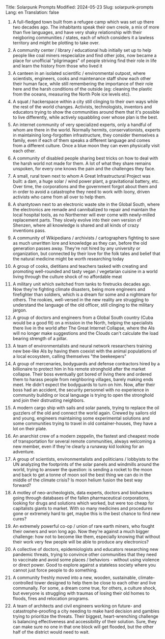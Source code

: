 Title: Solarpunk Prompts
Modified: 2024-05-23
Slug: solarpunk-prompts
Lang: en
Translation: false

<style> li { padding-bottom: 0.5em; }</style>

1. A full-fledged town built from a refugee camp which was set up there two decades ago. The inhabitants speak their own creole, a mix of more than five languages, and have very shaky relationship with their neigboring communities / states, each of which considers it a lawless territory and might be plotting to take over.
2. A community center / library / educational hub initially set up to help people like coal miners respecialize and find other jobs, now became a place for unofficial "pilgrimages" of people striving find their role in life and learn the history from those who lived it
3. A canteen in an isolated scientific / environmental outpost, where scientists, engineers, cooks and maintenance staff show each other their human face, while still remembering the importance of their role here and the harsh conditions of the outside (eg: cleaning the plastic from the oceans, measuring the North Pole ice levels etc).
4. A squat / hackerspace within a city still clinging to their own ways while the rest of the world changes. Activists, technologists, inventors and educators trying to show the communities around them that it's possible to live differently, while actively squabbling over whose plan is the best.
5. An internet community of very specialized experts, only a handful of whom are there in the world. Normally hermits, conservationists, experts in maintaining long-forgotten infrastructure, they consider themselves a family, even if each of them speaks a different language and comes from a different culture. Once a blue moon they can even physically visit each other.
6. A community of disabled people sharing best tricks on how to deal with the harsh world not made for them. A lot of what they share remains unspoken, for every one knows the pain and the challenges they face.
7. A small, rural town next to whom A Great Infrastructural Project was built: a dam, a huge solar / wind power plant, a gravitational battery, etc. Over time, the corporations and the government forgot about them and in order to avoid a catastrophe they need to work with loony, driven activists who came from all over to help them.
8. A shantytown next to an electronic waste site in the Global South, where the electronics are remade and cannibalized to repair and maintain the local hospital tools, as no Northerner will ever come with newly-milled replacement parts. They slowly evolve into their own version of Shenzen, where all knowledge is shared and all kinds of crazy inventions pass.
9. A community of Wikipedians / archivists / cartographers fighting to save as much unwritten lore and knowledge as they can, before the old generation passes away. They're not hired by any university or organization, but connected by their love for the folk tales and belief that the natural medicine might be worth researching today
10. A group of cooks, dietitians and teachers tasked with creating and promoting well-rounded and tasty vegan / vegetarian cuisine in a world living through the culture shock of no affordable meat
11. A military unit which switched from tanks to firetrucks decades ago. Now they're fighting climate disasters, being more engineers and firefighter than soldiers, which is a dream for some and a nightmare for others. The rookies, well-versed in the new reality are struggling to understand the language of the old officer, still clinging to the military jargon.
12. A group of doctors and engineers from a Global South country (Cuba would be a good fit) on a mission in the North, helping the specialists there live in the world after The Great Internet Collapse, where the AIs will no longer make suggestions and the Clouds can't calculate the load bearing strength of a pillar.
13. A team of environmentalists and neural network researchers training new bee-like AIs by having them coexist with the animal populations of a local ecosystem, calling themselves "the beekeepers"
14. A group of mercenaries, bodyguards and defense contractors hired by a billionaire to protect him in his remote stronghold after the market collapse. Their boss eventually got bored of living there and ordered them to harass people from neighboring villages, barely making ends meet. He didn't expect the bodyguards to turn on him. Now, after their boss had an accident, the security personnel with no experience in community building or local language is trying to open the stronghold and join their distrusting neighbors.
15. A modern cargo ship with sails and solar panels, trying to replace the oil guzzlers of the old and connect the world again. Crewed by sailors old and young, engineers maintaining some experimental solutions and some communities trying to travel in old container-houses, they have a lot on their plate.
16. An anarchist crew of a modern zeppelin, the fastest and cheapest mode of transportation for several remote communities, always welcoming a new member, even if they're clearly a runaway kid looking for an adventure.
17. A group of scientists, environmentalists and politicians / lobbyists to the UN analyzing the footprints of the solar panels and windmills around the world, trying to answer the question: is sending a rocket to the moon and back to get a tonne of moon soil the best thing we can do in the middle of the climate crisis? Is moon helium fusion the best way forward?
18. A motley of neo-archeologists, data experts, doctors and biohackers going through databases of the fallen pharmaceutical corporations, looking for drugs and solutions which worked, but were too cheap for capitalists giants to market. With so many medicines and procedures gone or extremely hard to get, maybe this is the best chance to find new cures?
19. An extremely powerful co-op / union of rare earth miners, who fought their owners and won long ago. Now they're against a much bigger challenge: how not to become like them, especially knowing that without their work very few people will be able to produce any electronics?
20. A collective of doctors, epidemiologists and educators researching new pandemic threats, trying to convince other communities that they need to vaccinate and avoid some places / behaviors - without using violence or direct power. Good to explore against a stateless society where you cannot just force people to do something.
21. A community freshly moved into a new, wooden, sustainable, climate-controlled tower designed to help them be close to each other and live communally. For some, a dream come true, for others, a culture shock, but everyone is struggling with traumas of losing their old homes to floods, fires and relocation programs.
22. A team of architects and civil engineers working on future- and catastrophe-proofing a city needing to make hard decision and gambles trying to prioritize the threats. Their biggest, heart-wrenching challenge is balancing effectiveness and accessibility of their solution. Sure, they can make sure no one in that one block will get flooded, but the other half of the district would need to wait.
